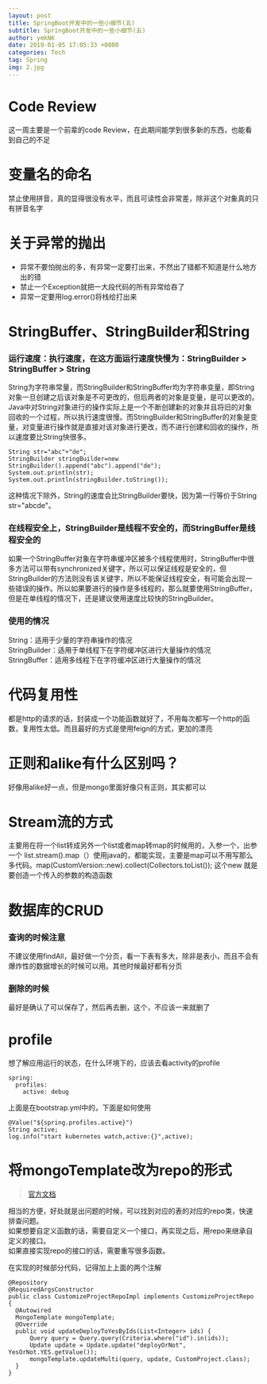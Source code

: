 ```yaml
---
layout: post
title: SpringBoot开发中的一些小细节(五)
subtitle: SpringBoot开发中的一些小细节(五)
author: ymkNK
date: 2019-01-05 17:05:33 +0800
categories: Tech
tag: Spring
img: 2.jpg
---
```


# Code Review

这一周主要是一个前辈的code Review，在此期间能学到很多新的东西，也能看到自己的不足

# 变量名的命名

禁止使用拼音，真的显得很没有水平，而且可读性会非常差，除非这个对象真的只有拼音名字

# 关于异常的抛出

-   异常不要怕抛出的多，有异常一定要打出来，不然出了错都不知道是什么地方出的错
-   禁止一个Exception就把一大段代码的所有异常给吞了
-   异常一定要用log.error()将栈给打出来

# StringBuffer、StringBuilder和String

### 运行速度：执行速度，在这方面运行速度快慢为：StringBuilder > StringBuffer > String

String为字符串常量，而StringBuilder和StringBuffer均为字符串变量，即String对象一旦创建之后该对象是不可更改的，但后两者的对象是变量，是可以更改的。Java中对String对象进行的操作实际上是一个不断创建新的对象并且将旧的对象回收的一个过程，所以执行速度很慢。而StringBuilder和StringBuffer的对象是变量，对变量进行操作就是直接对该对象进行更改，而不进行创建和回收的操作，所以速度要比String快很多。

    String str="abc"+"de";
    StringBuilder stringBuilder=new StringBuilder().append("abc").append("de");
    System.out.println(str);
    System.out.println(stringBuilder.toString());

这种情况下除外，String的速度会比StringBuilder要快，因为第一行等价于String str="abcde"。

### 在线程安全上，StringBuilder是线程不安全的，而StringBuffer是线程安全的

如果一个StringBuffer对象在字符串缓冲区被多个线程使用时，StringBuffer中很多方法可以带有synchronized关键字，所以可以保证线程是安全的，但StringBuilder的方法则没有该关键字，所以不能保证线程安全，有可能会出现一些错误的操作。所以如果要进行的操作是多线程的，那么就要使用StringBuffer，但是在单线程的情况下，还是建议使用速度比较快的StringBuilder。  

### 使用的情况

String：适用于少量的字符串操作的情况  
StringBuilder：适用于单线程下在字符缓冲区进行大量操作的情况  
StringBuffer：适用多线程下在字符缓冲区进行大量操作的情况  

# 代码复用性

都是http的请求的话，封装成一个功能函数就好了，不用每次都写一个http的函数，复用性太低。而且最好的方式是使用feign的方式，更加的漂亮

# 正则和alike有什么区别吗？

好像用alike好一点，但是mongo里面好像只有正则，其实都可以

# Stream流的方式

主要用在将一个list转成另外一个list或者map转map的时候用的，入参一个，出参一个
list.stream().map（）使用java的，都能实现，主要是map可以不用写那么多代码。map(CustomVersion::new).collect(Collectors.toList());
这个new 就是要创造一个传入的参数的构造函数

# 数据库的CRUD

### 查询的时候注意

不建议使用findAll，最好做一个分页，看一下表有多大，除非是表小，而且不会有爆炸性的数据增长的时候可以用。其他时候最好都有分页

### 删除的时候

最好是确认了可以保存了，然后再去删，这个，不应该一来就删了

# profile

想了解应用运行的状态，在什么环境下的，应该去看activity的profile  

    spring:
      profiles:
        active: debug

上面是在bootstrap.yml中的，下面是如何使用

    @Value("${spring.profiles.active}")
    String active;
    log.info("start kubernetes watch,active:{}",active);

# 将mongoTemplate改为repo的形式

> [官方文档](https://docs.spring.io/spring-data/mongodb/docs/2.1.3.RELEASE/reference/html/#repositories.query-methods.query-creation)

相当的方便，好处就是出问题的时候，可以找到对应的表的对应的repo类，快速排查问题。  
如果想要自定义函数的话，需要自定义一个接口，再实现之后，用repo来继承自定义的接口。  
如果直接实现repo的接口的话，需要重写很多函数。

在实现的时候部分代码，记得加上上面的两个注解

    @Repository
    @RequiredArgsConstructor
    public class CustomizeProjectRepoImpl implements CustomizeProjectRepo {
      @Autowired
      MongoTemplate mongoTemplate;
      @Override
      public void updateDeployToYesByIds(List<Integer> ids) {
          Query query = Query.query(Criteria.where("id").in(ids));
          Update update = Update.update("deployOrNot", YesOrNot.YES.getValue());
          mongoTemplate.updateMulti(query, update, CustomProject.class);
      }
    }
